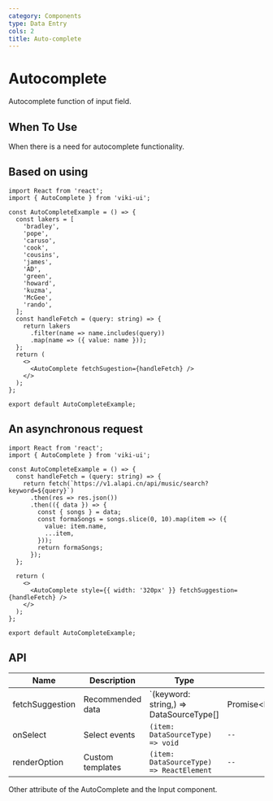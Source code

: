 ```yaml
---
category: Components
type: Data Entry
cols: 2
title: Auto-complete
---
```


# Autocomplete

Autocomplete function of input field.

## When To Use

When there is a need for autocomplete functionality.

## Based on using

```tsx
import React from 'react';
import { AutoComplete } from 'viki-ui';

const AutoCompleteExample = () => {
  const lakers = [
    'bradley',
    'pope',
    'caruso',
    'cook',
    'cousins',
    'james',
    'AD',
    'green',
    'howard',
    'kuzma',
    'McGee',
    'rando',
  ];
  const handleFetch = (query: string) => {
    return lakers
      .filter(name => name.includes(query))
      .map(name => ({ value: name }));
  };
  return (
    <>
      <AutoComplete fetchSugestion={handleFetch} />
    </>
  );
};

export default AutoCompleteExample;
```

## An asynchronous request

```tsx
import React from 'react';
import { AutoComplete } from 'viki-ui';

const AutoCompleteExample = () => {
  const handleFetch = (query: string) => {
    return fetch(`https://v1.alapi.cn/api/music/search?keyword=${query}`)
      .then(res => res.json())
      .then(({ data }) => {
        const { songs } = data;
        const formaSongs = songs.slice(0, 10).map(item => ({
          value: item.name,
          ...item,
        }));
        return formaSongs;
      });
  };

  return (
    <>
      <AutoComplete style={{ width: '320px' }} fetchSuggestion={handleFetch} />
    </>
  );
};

export default AutoCompleteExample;
```

## API

| Name            | Description      | Type                                                                 | Default |
| --------------- | ---------------- | -------------------------------------------------------------------- | ------- |
| fetchSuggestion | Recommended data | `(keyword: string,) => DataSourceType[] | Promise<DataSourceType[]>` | `--`    |
| onSelect        | Select events    | `(item: DataSourceType) => void`                                     | `--`    |
| renderOption    | Custom templates | `(item: DataSourceType) => ReactElement`                             | `--`    |

Other attribute of the AutoComplete and the Input component.
